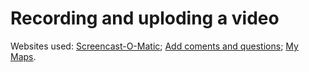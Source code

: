 
<h1> Recording and uploding a video </h1>



Websites used: <a href="https://screencast-o-matic.com/">Screencast-O-Matic</a>; 
<a href="https://h5p.org/">Add coments and questions</a>; 
<a href="https://www.google.co.uk/mymaps/">My Maps</a>.


